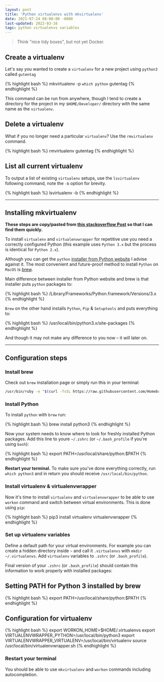 ```yaml
---
layout: post
title: 'Python virtualenvs with mkvirtualenv'
date: 2021-07-24 08:00:00 -0800
last-updated: 2022-03-16
tags: python virtualenvs variables
---
```


> Think "nice tidy boxes", but not yet Docker.

## Create a virtualenv

Let's say you wanted to create a `virtualenv` for a new project using `python3` called `gutentag`

{% highlight bash %} mkvirtualenv -p `which python` gutentag {% endhighlight %}

This command can be run from anywhere, though I tend to create a directory for the project in my
`$HOME/Developer/` directory with the same name as the `virtualenv`.

## Delete a virtualenv

What if you no longer need a particular `virtualenv`? Use the `rmvirtualenv` command.

{% highlight bash %} rmvirtualenv gutentag {% endhighlight %}

## List all current virtualenv

To output a list of existing `virtualenv` setups, use the `lsvirtualenv` following command, note the
`-b` option for brevity.

{% highlight bash %} lsvirtualenv -b {% endhighlight %}

---

## Installing mkvirtualenv

**These steps are copy/pasted from [this stackoverflow Post][stackoverflow-post] so that I can find
them quickly.**

To install `virtualenv` and `virtualenvwrapper` for repetitive use you need a correctly configured
Python (this example uses `Python 3.x` but the process is identical for `Python 2.x`).

Although you can get the `python` [installer from Python website][python-installer] I advise against
it. The most convenient and future-proof method to install `Python` on `MacOS` is
[brew][homebrew-link].

Main difference between installer from Python website and brew is that installer puts `python`
packages to:

{% highlight bash %} /Library/Frameworks/Python.framework/Versions/3.x {% endhighlight %}

`Brew` on the other hand installs `Python`, `Pip` & `Setuptools` and puts everything to:

{% highlight bash %} /usr/local/bin/python3.x/site-packages {% endhighlight %}

And though it may not make any difference to you now – it will later on.

---

## Configuration steps

### Install brew

Check out `brew` installation page or simply run this in your terminal:

```bash
/usr/bin/ruby -e "$(curl -fsSL https://raw.githubusercontent.com/Homebrew/install/master/install)"
```

### Install Python

To install `python` with `brew` run:

{% highlight bash %} brew install python3 {% endhighlight %}

Now your system needs to know where to look for freshly installed Python packages. Add this line to
youre `~/.zshrc` (or `~/.bash_profile` if you're using `bash`):

{% highlight bash %} export PATH=/usr/local/share/python:$PATH {% endhighlight %}

**Restart your terminal.** To make sure you've done everything correctly, run `which python3` and in
return you should receive `/usr/local/bin/python`.

### Install virtualenv & virtualenvwrapper

Now it's time to install `virtualenv` and `virtualenvwrapper` to be able to use `workon` command and
switch between virtual environments. This is done using `pip`:

{% highlight bash %} pip3 install virtualenv virtualenvwrapper {% endhighlight %}

### Set up virtualenv variables

Define a default path for your virtual environments. For example you can create a hidden directory
inside `~` and call it `.virtualenvs` with `mkdir ~/.virtualenvs`. Add `virtualenv` variables to
`.zshrc` (or `.bash_profile`).

Final version of your `.zshrc` (or `.bash_profile`) should contain this information to work properly
with installed packages:

## Setting PATH for Python 3 installed by brew

{% highlight bash %} export PATH=/usr/local/share/python:$PATH {% endhighlight %}

## Configuration for virtualenv

{% highlight bash %} export WORKON_HOME=$HOME/.virtualenvs export
VIRTUALENVWRAPPER_PYTHON=/usr/local/bin/python3 export
VIRTUALENVWRAPPER_VIRTUALENV=/usr/local/bin/virtualenv source /usr/local/bin/virtualenvwrapper.sh
{% endhighlight %}

### Restart your terminal

You should be able to use `mkvirtualenv` and `workon` commands including autocompletion.

[stackoverflow-post]: https://stackoverflow.com/a/49528037
[python-installer]: https://www.python.org/downloads/
[homebrew-link]: https://brew.sh/

